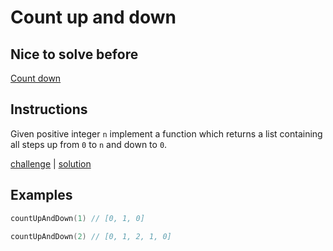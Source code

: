 # Count up and down

## Nice to solve before

[Count down](../countdown/desc.md)

## Instructions

Given positive integer `n` implement a function which returns a list containing all steps up from `0` to `n` and down to
`0`.

[challenge](challenge.kt) | [solution](solution.kt)

## Examples

```kotlin
countUpAndDown(1) // [0, 1, 0]

countUpAndDown(2) // [0, 1, 2, 1, 0]
```
